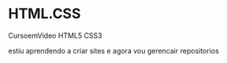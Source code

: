 # HTML.CSS
 CursoemVideo HTML5 CSS3

estiu aprendendo a criar sites e agora vou gerencair repositorios 